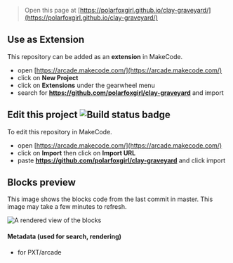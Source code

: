  


> Open this page at [https://polarfoxgirl.github.io/clay-graveyard/](https://polarfoxgirl.github.io/clay-graveyard/)

## Use as Extension

This repository can be added as an **extension** in MakeCode.

* open [https://arcade.makecode.com/](https://arcade.makecode.com/)
* click on **New Project**
* click on **Extensions** under the gearwheel menu
* search for **https://github.com/polarfoxgirl/clay-graveyard** and import

## Edit this project ![Build status badge](https://github.com/polarfoxgirl/clay-graveyard/workflows/MakeCode/badge.svg)

To edit this repository in MakeCode.

* open [https://arcade.makecode.com/](https://arcade.makecode.com/)
* click on **Import** then click on **Import URL**
* paste **https://github.com/polarfoxgirl/clay-graveyard** and click import

## Blocks preview

This image shows the blocks code from the last commit in master.
This image may take a few minutes to refresh.

![A rendered view of the blocks](https://github.com/polarfoxgirl/clay-graveyard/raw/master/.github/makecode/blocks.png)

#### Metadata (used for search, rendering)

* for PXT/arcade
<script src="https://makecode.com/gh-pages-embed.js"></script><script>makeCodeRender("{{ site.makecode.home_url }}", "{{ site.github.owner_name }}/{{ site.github.repository_name }}");</script>
